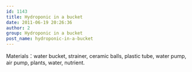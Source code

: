 ```yaml
---
id: 1143
title: Hydroponic in a bucket
date: 2011-06-19 20:26:36
author: 2
group: Hydroponic in a bucket
post_name: hydroponic-in-a-bucket
---
```


Materials：water bucket, strainer, ceramic balls, plastic tube, water pump, air pump, plants, water, nutrient.